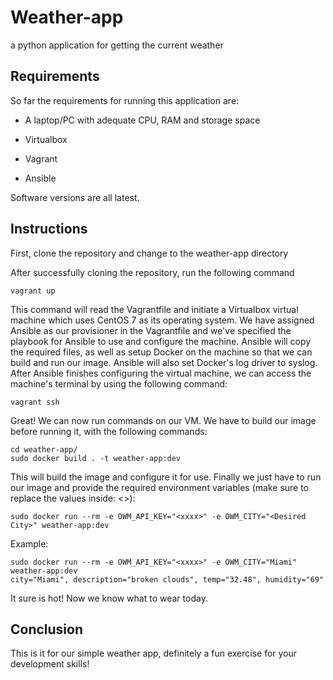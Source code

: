 # Weather-app
a python application for getting the current weather


## Requirements

So far the requirements for running this application are:

* A laptop/PC with adequate CPU, RAM and storage space

* Virtualbox

* Vagrant

* Ansible

Software versions are all latest.

## Instructions

First, clone the repository and change to the weather-app directory

After successfully cloning the repository, run the following command

    vagrant up

This command will read the Vagrantfile and initiate a Virtualbox virtual machine which uses CentOS 7 as its operating system.
We have assigned Ansible as our provisioner in the Vagrantfile and we've specified the playbook for Ansible to use and configure the machine.
Ansible will copy the required files, as well as setup Docker on the machine so that we can build and run our image.
Ansible will also set Docker's log driver to syslog.
After Ansible finishes configuring the virtual machine, we can access the machine's terminal by using the following command:

    vagrant ssh

Great! We can now run commands on our VM. We have to build our image before running it, with the following commands:

    cd weather-app/
    sudo docker build . -t weather-app:dev

This will build the image and configure it for use.
Finally we just have to run our image and provide the required environment variables (make sure to replace the values inside: <>):

    sudo docker run --rm -e OWM_API_KEY="<xxxx>" -e OWM_CITY="<Desired City>" weather-app:dev

Example:

    sudo docker run --rm -e OWM_API_KEY="<xxxx>" -e OWM_CITY="Miami" weather-app:dev
    city="Miami", description="broken clouds", temp="32.48", humidity="69"

It sure is hot! Now we know what to wear today.

## Conclusion

This is it for our simple weather app, definitely a fun exercise for your development skills! 

